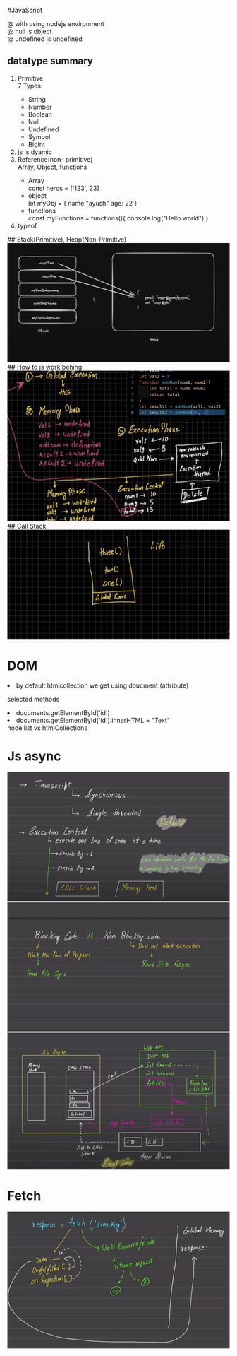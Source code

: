 #JavaScript

@ with using nodejs environment <br>
@ null is object <br>
@ undefined is undefined <br>


## datatype summary
<ol>
<li>Primitive</li>
7 Types:
<ul>
    <li> String</li>
    <li> Number</li>
    <li> Boolean</li>
    <li> Null</li>
    <li> Undefined</li>
    <li> Symbol</li>
    <li> BigInt</li>
</ul>
<li>js is dyamic</li>
<li> Reference(non- primitive) </li>
    Array, Object, functions
    <ul>
    <li>Array</li>
    const heros = ['123', 23]
    <li> object</li>
    let myObj = {
        name:"ayush"
        age: 22
    }
    <li> functions</li>
    const myFunctions = functions(){
        console.log("Hello world")
    }
    </ul>
<li> typeof </li>
</ol>
## Stack(Primitive), Heap(Non-Primitive)
<img src="img/stack_heap.png">
<br>
## How to js work behing
<img src="img/working_js.png">
## Call Stack
<img src="img/stack_call.png">


# DOM

<li>by default htmlcollection we get using doucment.(attribute)</li>

selected methods

<li>documents.getElementById('id')</li>
<li>documents.getElementById('id').innerHTML = "Text"</li>
node list vs htmlCollections 


# Js async

<img src="img/javaScript.png"></img>
<img src="img/javaScript2.png"></img>
<img src="img/javaScript3.png"></img>

# Fetch

<img src="img/fetch.png"></img>


